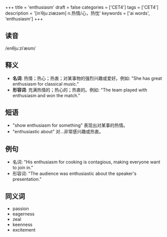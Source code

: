 +++
title = 'enthusiasm'
draft = false
categories = ['CET4']
tags = ['CET4']
description = '[inˈθjuːziæzəm] n.热情/心，热忱'
keywords = ['ai words', 'enthusiasm']
+++

## 读音
/enθjuːziˈæsm/

## 释义
- **名词**: 热情；热心；热衷；对某事物的强烈兴趣或爱好。例如: "She has great enthusiasm for classical music."
- **形容词**: 充满热情的；热心的；热衷的。例如: "The team played with enthusiasm and won the match."

## 短语
- "show enthusiasm for something" 表现出对某事的热情。
- "enthusiastic about" 对...非常感兴趣或热衷。

## 例句
- 名词: "His enthusiasm for cooking is contagious, making everyone want to join in."
- 形容词: "The audience was enthusiastic about the speaker's presentation."

## 同义词
- passion
- eagerness
- zeal
- keenness
- excitement
